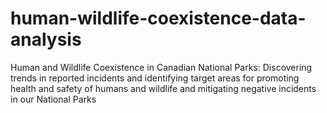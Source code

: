 # human-wildlife-coexistence-data-analysis
Human and Wildlife Coexistence in Canadian National Parks: Discovering trends in reported incidents and identifying target areas for promoting health and safety of humans and wildlife and mitigating negative incidents in our National Parks
